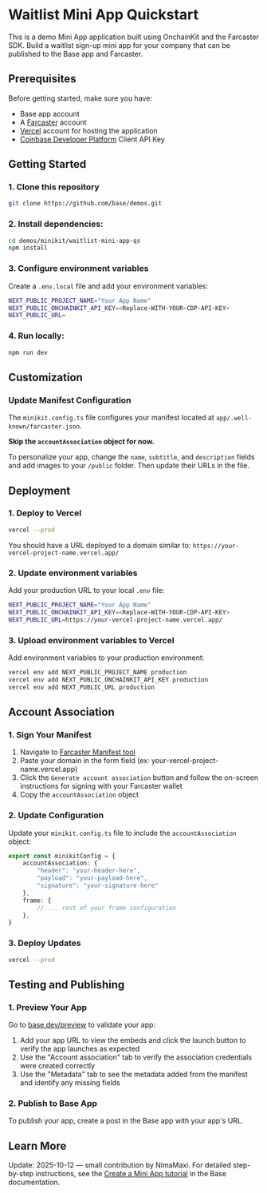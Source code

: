 # Waitlist Mini App Quickstart

This is a demo Mini App application built using OnchainKit and the Farcaster SDK. Build a waitlist sign-up mini app for your company that can be published to the Base app and Farcaster.

## Prerequisites

Before getting started, make sure you have:

* Base app account
* A [Farcaster](https://farcaster.xyz/) account
* [Vercel](https://vercel.com/) account for hosting the application
* [Coinbase Developer Platform](https://portal.cdp.coinbase.com/) Client API Key

## Getting Started

### 1. Clone this repository 

```bash
git clone https://github.com/base/demos.git
```

### 2. Install dependencies:

```bash
cd demos/minikit/waitlist-mini-app-qs
npm install
```

### 3. Configure environment variables

Create a `.env.local` file and add your environment variables:

```bash
NEXT_PUBLIC_PROJECT_NAME="Your App Name"
NEXT_PUBLIC_ONCHAINKIT_API_KEY=<Replace-WITH-YOUR-CDP-API-KEY>
NEXT_PUBLIC_URL=
```

### 4. Run locally:

```bash
npm run dev
```

## Customization

### Update Manifest Configuration

The `minikit.config.ts` file configures your manifest located at `app/.well-known/farcaster.json`.

**Skip the `accountAssociation` object for now.**

To personalize your app, change the `name`, `subtitle`, and `description` fields and add images to your `/public` folder. Then update their URLs in the file.

## Deployment

### 1. Deploy to Vercel

```bash
vercel --prod
```

You should have a URL deployed to a domain similar to: `https://your-vercel-project-name.vercel.app/`

### 2. Update environment variables

Add your production URL to your local `.env` file:

```bash
NEXT_PUBLIC_PROJECT_NAME="Your App Name"
NEXT_PUBLIC_ONCHAINKIT_API_KEY=<Replace-WITH-YOUR-CDP-API-KEY>
NEXT_PUBLIC_URL=https://your-vercel-project-name.vercel.app/
```

### 3. Upload environment variables to Vercel

Add environment variables to your production environment:

```bash
vercel env add NEXT_PUBLIC_PROJECT_NAME production
vercel env add NEXT_PUBLIC_ONCHAINKIT_API_KEY production
vercel env add NEXT_PUBLIC_URL production
```

## Account Association

### 1. Sign Your Manifest

1. Navigate to [Farcaster Manifest tool](https://farcaster.xyz/~/developers/mini-apps/manifest)
2. Paste your domain in the form field (ex: your-vercel-project-name.vercel.app)
3. Click the `Generate account association` button and follow the on-screen instructions for signing with your Farcaster wallet
4. Copy the `accountAssociation` object

### 2. Update Configuration

Update your `minikit.config.ts` file to include the `accountAssociation` object:

```ts
export const minikitConfig = {
    accountAssociation: {
        "header": "your-header-here",
        "payload": "your-payload-here",
        "signature": "your-signature-here"
    },
    frame: {
        // ... rest of your frame configuration
    },
}
```

### 3. Deploy Updates

```bash
vercel --prod
```

## Testing and Publishing

### 1. Preview Your App

Go to [base.dev/preview](https://base.dev/preview) to validate your app:

1. Add your app URL to view the embeds and click the launch button to verify the app launches as expected
2. Use the "Account association" tab to verify the association credentials were created correctly
3. Use the "Metadata" tab to see the metadata added from the manifest and identify any missing fields

### 2. Publish to Base App

To publish your app, create a post in the Base app with your app's URL.

## Learn More
Update: 2025-10-12 — small contribution by NimaMaxi.
For detailed step-by-step instructions, see the [Create a Mini App tutorial](https://docs.base.org/docs/mini-apps/quickstart/create-new-miniapp/) in the Base documentation.
